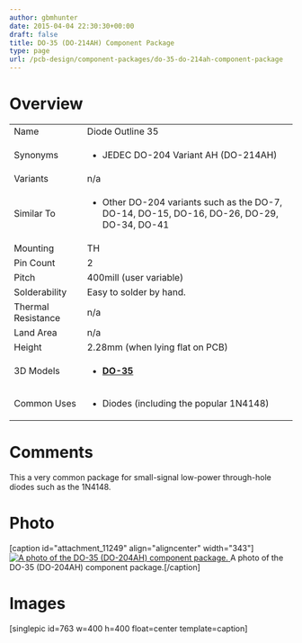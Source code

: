 ```yaml
---
author: gbmhunter
date: 2015-04-04 22:30:30+00:00
draft: false
title: DO-35 (DO-214AH) Component Package
type: page
url: /pcb-design/component-packages/do-35-do-214ah-component-package
---
```


# Overview


<table >
<tbody >
<tr >

<td >Name
</td>

<td >Diode Outline 35
</td>
</tr>
<tr >

<td >Synonyms
</td>

<td >



  * JEDEC DO-204 Variant AH (DO-214AH)


</td>
</tr>
<tr >

<td >Variants
</td>

<td >n/a
</td>
</tr>
<tr >

<td >Similar To
</td>

<td >



  * Other DO-204 variants such as the DO-7, DO-14, DO-15, DO-16, DO-26, DO-29, DO-34, DO-41


</td>
</tr>
<tr >

<td >Mounting
</td>

<td >TH
</td>
</tr>
<tr >

<td >Pin Count
</td>

<td >2
</td>
</tr>
<tr >

<td >Pitch
</td>

<td >400mill (user variable)
</td>
</tr>
<tr >

<td >Solderability
</td>

<td >Easy to solder by hand.
</td>
</tr>
<tr >

<td >Thermal Resistance
</td>

<td >n/a
</td>
</tr>
<tr >

<td >Land Area
</td>

<td >n/a
</td>
</tr>
<tr >

<td >Height
</td>

<td >2.28mm (when lying flat on PCB)
</td>
</tr>
<tr >

<td >3D Models
</td>

<td >



  * **[DO-35](http://www.3dcontentcentral.com/download-model.aspx?catalogid=171&id=11032)**


</td>
</tr>
<tr >

<td >Common Uses
</td>

<td >



  * Diodes (including the popular 1N4148)


</td>
</tr>
</tbody>
</table>


# Comments




This a very common package for small-signal low-power through-hole diodes such as the 1N4148.




# Photo


[caption id="attachment_11249" align="aligncenter" width="343"][![A photo of the DO-35 (DO-204AH) component package.](http://blog.mbedded.ninja/wp-content/uploads/2015/04/do-35-do-204ah-component-package-photo.jpg)
](http://blog.mbedded.ninja/wp-content/uploads/2015/04/do-35-do-204ah-component-package-photo.jpg) A photo of the DO-35 (DO-204AH) component package.[/caption]


# Images




[singlepic id=763 w=400 h=400 float=center template=caption]

